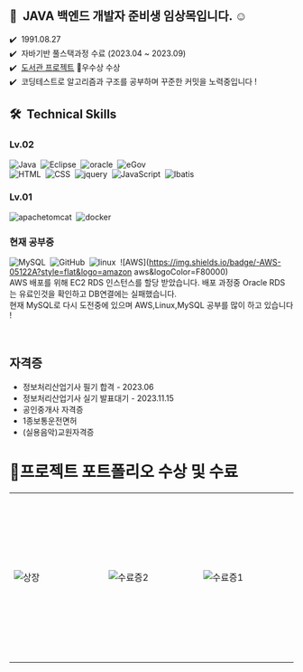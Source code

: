 ## 👋 &nbsp;JAVA 백엔드 개발자 준비생 임상목입니다. ☺️
✔️ &nbsp;1991.08.27\
✔️ &nbsp;자바기반 풀스택과정 수료 (2023.04 ~ 2023.09)\
✔️ &nbsp;[도서관 프로젝트](https://github.com/sangmok12/library/blob/main/README.md)  🥇우수상 수상\
✔️ &nbsp;코딩테스트로 알고리즘과 구조를 공부하며 꾸준한 커밋을 노력중입니다 !

## 🛠 &nbsp;Technical Skills

### Lv.02

![Java](https://img.shields.io/badge/-JAVA-05122A?style=flat&logo=openJDK)&nbsp;
![Eclipse](https://img.shields.io/badge/-Eclipse-05122A?style=flat&logo=Eclipse&logoColor=512BD4)&nbsp;
![oracle](https://img.shields.io/badge/-oracleDB-05122A?style=flat&logo=oracle&logoColor=F80000)&nbsp;
![eGov](https://img.shields.io/badge/-eGovFramework-05122A?style=flat&logo=/e/&logoColor=F16521)&nbsp;\
![HTML](https://img.shields.io/badge/-HTML-05122A?style=flat&logo=HTML5)&nbsp;
![CSS](https://img.shields.io/badge/-CSS-05122A?style=flat&logo=CSS3&logoColor=1572B6)&nbsp;
![jquery](https://img.shields.io/badge/-jquery-05122A?style=flat&logo=jquery&logoColor=0769AD)&nbsp;
![JavaScript](https://img.shields.io/badge/-JavaScript-05122A?style=flat&logo=javascript)&nbsp;
![Ibatis](https://img.shields.io/badge/-Ibatis-05122A?style=flat&logo=foodpanda)&nbsp;


### Lv.01


![apachetomcat](https://img.shields.io/badge/-ApacheTomcat-05122A?style=flat&logo=apachetomcat)&nbsp;
![docker](https://img.shields.io/badge/-docker-05122A?style=flat&logo=docker&logoColor=2496ED)&nbsp;

### 현재 공부중
![MySQL](https://img.shields.io/badge/-MySQL-05122A?style=flat&logo=mysql&logoColor=4479A1)&nbsp;
![GitHub](https://img.shields.io/badge/-GitHub-05122A?style=flat&logo=github)&nbsp;
![linux](https://img.shields.io/badge/-Linux-05122A?style=flat&logo=linux)&nbsp;
![AWS](https://img.shields.io/badge/-AWS-05122A?style=flat&logo=amazon aws&logoColor=F80000)&nbsp;\
AWS 배포를 위해 EC2 RDS 인스턴스를 할당 받았습니다.
배포 과정중 Oracle RDS 는 유료인것을 확인하고 DB연결에는 실패했습니다.\
현재 MySQL로 다시 도전중에 있으며 
AWS,Linux,MySQL 공부를 많이 하고 있습니다 !



<br/>

## 자격증
* 정보처리산업기사 필기 합격 - 2023.06
* 정보처리산업기사 실기 발표대기 - 2023.11.15
* 공인중개사 자격증
* 1종보통운전면허
* (실용음악)교원자격증

# 🥇프로젝트 포트폴리오 수상 및 수료

<table>
 <tr width="900" height="300">
  <td width="300">
   
   ![상장](https://github.com/sangmok12/library/assets/132993309/a81f44a4-4e41-4405-b5cf-a37799f2676c)
</td>
  <td width="300">
   
   ![수료증2](https://github.com/sangmok12/library/assets/132993309/cb686b21-ad3f-4d1a-bb5c-bd6b49d6ab8e)
</td>
  <td width="300">
   
   ![수료증1](https://github.com/sangmok12/library/assets/132993309/6cdc9f4d-8964-4e07-83fe-47431b7b935e)
</td>
  
 </tr>
</table>


